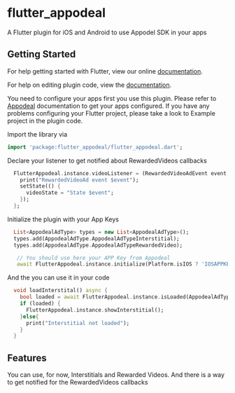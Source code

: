 # flutter_appodeal

A Flutter plugin for iOS and Android to use Appodel SDK in your apps

## Getting Started

For help getting started with Flutter, view our online
[documentation](https://flutter.io/).

For help on editing plugin code, view the [documentation](https://flutter.io/platform-plugins/#edit-code).

You need to configure your apps first you use this plugin. Please refer to [Appodeal](https://www.appodeal.com/) documentation to get your apps configured.
If you have any problems configuring your Flutter project, please take a look to Example project in the plugin code.

Import the library via
``` dart
import 'package:flutter_appodeal/flutter_appodeal.dart';
```

Declare your listener to get notified about RewardedVideos callbacks
``` dart
  FlutterAppodeal.instance.videoListener = (RewardedVideoAdEvent event, {String rewardType, int rewardAmount}) {
    print("RewardedVideoAd event $event");
    setState(() {
      videoState = "State $event";
    });
  };
```

Initialize the plugin with your App Keys
``` dart
  List<AppodealAdType> types = new List<AppodealAdType>();
  types.add(AppodealAdType.AppodealAdTypeInterstitial);
  types.add(AppodealAdType.AppodealAdTypeRewardedVideo);

   // You should use here your APP Key from Appodeal
   await FlutterAppodeal.instance.initialize(Platform.isIOS ? 'IOSAPPKEY' : 'ANDROIDAPPKEY', types);
```

And the you can use it in your code
``` dart
  void loadInterstital() async {
    bool loaded = await FlutterAppodeal.instance.isLoaded(AppodealAdType.AppodealAdTypeInterstitial);
    if (loaded) {
      FlutterAppodeal.instance.showInterstitial();
    }else{
      print("Interstitial not loaded");
    }
  }
```

## Features

You can use, for now, Interstitials and Rewarded Videos. And there is a way to get notified for the RewardedVideos callbacks

